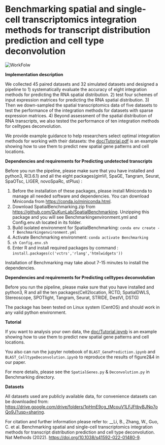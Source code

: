 # Benchmarking spatial and single-cell transcriptomics integration methods for transcript distribution prediction and cell type deconvolution
![WorkFolw](https://user-images.githubusercontent.com/100823826/168304254-1ce93601-9fb5-4546-b2d5-1dc79d890f08.jpg)

__Implementation description__

  We collected 45 paired datasets and 32 simulated datasets and designed a pipeline to 1) systematically evaluate the accuracy of eight integration methods for predicting the RNA spatial distribution. 2) test four schemes of input expression matrices for predicting the RNA spatial distribution. 3) Then we down-sampled the spatial transcriptomics data of five datasets to test the performance of the integration methods for datasets with sparse expression matrices. 4) Beyond assessment of the spatial distribution of RNA transcripts, we also tested the performance of ten integration methods for celltypes deconvolution.

  We provide example guidance to help researchers select optimal integration methods for working with their datasets:
  the [doc/Tutorial.pdf](https://github.com/QuKunLab/SpatialBenchmarking/blob/main/doc/Tutorial.pdf) is an example showing how to use them to predict new spatial gene patterns
and cell locations.


__Dependencies and requirements for Predicting undetected transcripts__

 Before you run the pipeline, please make sure that you have installed and python3, R(3.6.1) and all the eight packages(gimVI, SpaGE, Tangram, Seurat, SpaOTsc, LIGER, novoSpaRc, stPlus) :
1. Before the installation of these packages, please install Miniconda to manage all needed software and dependencies. You can download Miniconda from https://conda.io/miniconda.html.
2. Download SpatialBenchmarking.zip from https://github.com/QuKunLab/SpatialBenchmarking. Unzipping this package and you will see Benchmarkingenvironment.yml and Config.env.sh located in its folder.
3. Build isolated environment for SpatialBenchmarking: 
`conda env create -f Benchmarkingenvironment.yml`
4. Activate Benchmarking environment:
`conda activate Benchmarking`
5. `sh Config.env.sh`
6. Enter R and install required packages by command : `install.packages(c('vctrs','rlang','htmlwidgets'))`

Installation of Benchmarking may take about 7-15 minutes to install the dependencies.

__Dependencies and requirements for Predicting celltypes deconvolution__

 Before you run the pipeline, please make sure that you have installed and python3, R and all the ten packages(Cell2location, RCTD, SpatialDWLS, Stereoscope, SPOTlight, Tangram, Seurat, STRIDE, DestVI, DSTG)
 
 The package has been tested on Linux system (CentOS) and should work in any valid python environment. 

__Tutorial__

  If you want to analysis your own data, the [doc/Tutorial.ipynb](https://github.com/QuKunLab/SpatialBenchmarking/blob/main/doc/Tutorial.ipynb) is an example showing how to use them to predict new spatial gene patterns and cell locations.

  You also can run the jupyter notebook of `BLAST_GenePrediction.ipynb` and `BLAST_CelltypeDeconvolution.ipynb` to reproduce the results of figure2&4 in our paper.
  
  For more details, please see the `SpatialGenes.py` & `Deconvolution.py` in Benchmarking directory.

__Datasets__

  All datasets used are publicly available data, for convenience datasets can be downloaded from: 
https://drive.google.com/drive/folders/1pHmE9cg_tMcouV1LFJFtbyBJNp7oQo9J?usp=sharing.

For citation and further information please refer to: __Li, B., Zhang, W., Guo, C. et al. Benchmarking spatial and single-cell transcriptomics integration methods for transcript distribution prediction and cell type deconvolution. Nat Methods (2022). https://doi.org/10.1038/s41592-022-01480-9.


